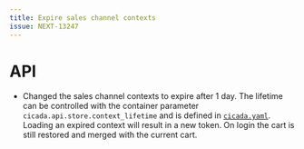 ```yaml
---
title: Expire sales channel contexts
issue: NEXT-13247 
---
```

# API
* Changed the sales channel contexts to expire after 1 day. The lifetime can be controlled with the container parameter `cicada.api.store.context_lifetime` and is defined in [`cicada.yaml`](../../src/Core/Framework/Resources/config/packages/cicada.yaml). Loading an expired context will result in a new token. On login the cart is still restored and merged with the current cart.
